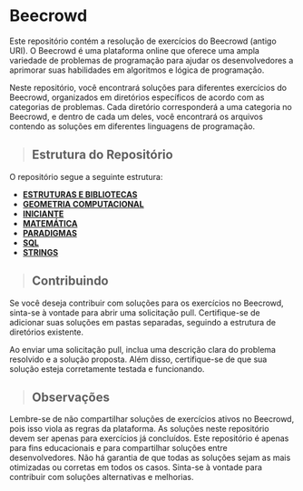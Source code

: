 # Beecrowd

Este repositório contém a resolução de exercícios do Beecrowd (antigo URI). O Beecrowd é uma plataforma online que oferece uma ampla variedade de problemas de programação para ajudar os desenvolvedores a aprimorar suas habilidades em algoritmos e lógica de programação.

Neste repositório, você encontrará soluções para diferentes exercícios do Beecrowd, organizados em diretórios específicos de acordo com as categorias de problemas. Cada diretório corresponderá a uma categoria no Beecrowd, e dentro de cada um deles, você encontrará os arquivos contendo as soluções em diferentes linguagens de programação.

> ## Estrutura do Repositório

O repositório segue a seguinte estrutura: <br>
- [**ESTRUTURAS E BIBLIOTECAS**](https://github.com/Gustavo-Lopez-Flores/Beecrowd/tree/main/ESTRUTURAS%20E%20BIBLIOTECAS)
- [**GEOMETRIA COMPUTACIONAL**](https://github.com/Gustavo-Lopez-Flores/Beecrowd/tree/main/GEOMETRIA%20COMPUTACIONAL)
- [**INICIANTE**](https://github.com/Gustavo-Lopez-Flores/Beecrowd/tree/main/INICIANTE)
- [**MATEMÁTICA**](https://github.com/Gustavo-Lopez-Flores/Beecrowd/tree/main/MATEM%C3%81TICA) 
- [**PARADIGMAS**](https://github.com/Gustavo-Lopez-Flores/Beecrowd/tree/main/PARADIGMAS)
- [**SQL**](https://github.com/Gustavo-Lopez-Flores/Beecrowd/tree/main/SQL)
- [**STRINGS**](https://github.com/Gustavo-Lopez-Flores/Beecrowd/tree/main/STRINGS)


> ## Contribuindo

Se você deseja contribuir com soluções para os exercícios no Beecrowd, sinta-se à vontade para abrir uma solicitação pull. Certifique-se de adicionar suas soluções em pastas separadas, seguindo a estrutura de diretórios existente.

Ao enviar uma solicitação pull, inclua uma descrição clara do problema resolvido e a solução proposta. Além disso, certifique-se de que sua solução esteja corretamente testada e funcionando.

> ## Observações

Lembre-se de não compartilhar soluções de exercícios ativos no Beecrowd, pois isso viola as regras da plataforma. As soluções neste repositório devem ser apenas para exercícios já concluídos.
Este repositório é apenas para fins educacionais e para compartilhar soluções entre desenvolvedores. Não há garantia de que todas as soluções sejam as mais otimizadas ou corretas em todos os casos. Sinta-se à vontade para contribuir com soluções alternativas e melhorias.
